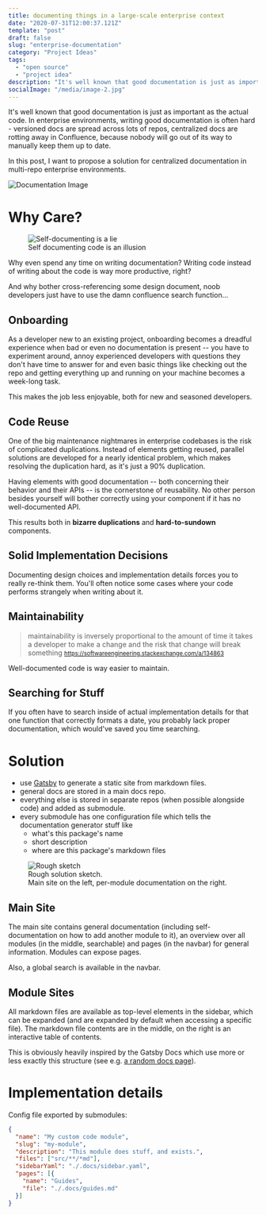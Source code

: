```yaml
---
title: documenting things in a large-scale enterprise context
date: "2020-07-31T12:00:37.121Z"
template: "post"
draft: false
slug: "enterprise-documentation"
category: "Project Ideas"
tags:
  - "open source"
  - "project idea"
description: "It's well known that good documentation is just as important as the actual code. In enterprise environments, writing good documentation is often hard - versioned docs are spread across lots of repos, centralized docs are rotting away in Confluence. In this post, I want to propose a solution for centralized documentation in multi-repo enterprise environments."
socialImage: "/media/image-2.jpg"
---
```


It's well known that good documentation is just as important as the actual code. In enterprise environments, writing good documentation is often hard - versioned docs are spread across lots of repos, centralized docs are rotting away in Confluence, because nobody will go out of its way to manually keep them up to date.

In this post, I want to propose a solution for centralized documentation in multi-repo enterprise environments.

![Documentation Image](/media/image-2.jpg)

# Why Care?

<figure class="float-right" style="width: 240px">
	<img src="/media/enterprise-documentation/meme.jpg" alt="Self-documenting is a lie">
	<figcaption>Self documenting code is an illusion</figcaption>
</figure>

Why even spend any time on writing documentation? Writing code instead of writing about the code is way more productive, right?

And why bother cross-referencing some design document, noob developers just have to use the damn confluence search function...

## Onboarding

As a developer new to an existing project, onboarding becomes a dreadful experience when bad or even no documentation is present -- you have to experiment around, annoy experienced developers with questions they don't have time to answer for and even basic things like checking out the repo and getting everything up and running on your machine becomes a week-long task.

This makes the job less enjoyable, both for new and seasoned developers.

## Code Reuse

One of the big maintenance nightmares in enterprise codebases is the risk of complicated duplications. Instead of elements getting reused, parallel solutions are developed for a nearly identical problem, which makes resolving the duplication hard, as it's just a 90% duplication.

Having elements with good documentation -- both concerning their behavior and their APIs -- is the cornerstone of reusability. No other person besides yourself will bother correctly using your component if it has no well-documented API.

This results both in **bizarre duplications** and **hard-to-sundown** components.

## Solid Implementation Decisions

Documenting design choices and implementation details forces you to really re-think them. You'll often notice some cases where your code performs strangely when writing about it.

## Maintainability

> maintainability is inversely proportional to the amount of time it takes a developer to make a change and the risk that change will break something
<small>https://softwareengineering.stackexchange.com/a/134863</small>

Well-documented code is way easier to maintain.

## Searching for Stuff

If you often have to search inside of actual implementation details for that one function that correctly formats a date, you probably lack proper documentation, which would've saved you time searching.

# Solution

* use [Gatsby](https://www.gatsbyjs.org/) to generate a static site from markdown files.
* general docs are stored in a main docs repo.
* everything else is stored in separate repos (when possible alongside code) and added as submodule.
* every submodule has one configuration file which tells the documentation generator stuff like
  * what's this package's name
  * short description
  * where are this package's markdown files

<figure>
	<img src="/media/enterprise-documentation/sketch.jpg" alt="Rough sketch">
	<figcaption>Rough solution sketch. <br> Main site on the left, per-module documentation on the right.</figcaption>
</figure>

## Main Site

The main site contains general documentation (including self-documentation on how to add another module to it), an overview over all modules (in the middle, searchable) and pages (in the navbar) for general information. Modules can expose pages.

Also, a global search is available in the navbar.

## Module Sites

All markdown files are available as top-level elements in the sidebar, which can be expanded (and are expanded by default when accessing a specific file). The markdown file contents are in the middle, on the right is an interactive table of contents.

This is obviously heavily inspired by the Gatsby Docs which use more or less exactly this structure (see e.g. [a random docs page](https://www.gatsbyjs.org/docs/recipes/)).

# Implementation details

Config file exported by submodules:

```json
{
  "name": "My custom code module",
  "slug": "my-module",
  "description": "This module does stuff, and exists.",
  "files": ["src/**/*md"],
  "sidebarYaml": "./.docs/sidebar.yaml",
  "pages": [{
    "name": "Guides",
    "file": "./.docs/guides.md"
  }]
}
```